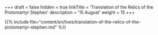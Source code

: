 +++
draft = false
hidden = true
linkTitle = 'Translation of the Relics of the Protomartyr Stephen'
description = '15 August'
weight = 15
+++

{{% include file="content/en/lives/translation-of-the-relics-of-the-protomartyr-stephen.md" %}}
